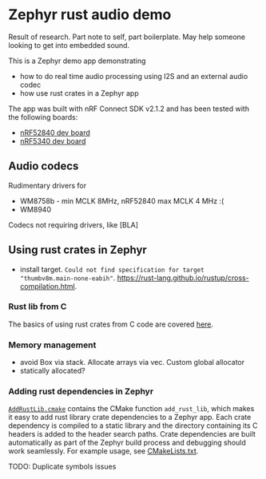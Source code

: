 

# Zephyr rust audio demo

Result of research.
Part note to self, part boilerplate. May help someone looking to get into embedded sound.

This is a Zephyr demo app demonstrating

* how to do real time audio processing using I2S and an external audio codec
* how use rust crates in a Zephyr app

The app was built with nRF Connect SDK v2.1.2 and has been tested with the following boards:

* [nRF52840 dev board]()
* [nRF5340 dev board]()


## Audio codecs

Rudimentary drivers for

* WM8758b - min MCLK 8MHz, nRF52840 max MCLK 4 MHz :(
* WM8940

Codecs not requiring drivers, like [BLA]

## Using rust crates in Zephyr

* install target. `Could not find specification for target "thumbv8m.main-none-eabih"`. https://rust-lang.github.io/rustup/cross-compilation.html.  

### Rust lib from C

The basics of using rust crates from C code are covered [here](https://docs.rust-embedded.org/book/interoperability/rust-with-c.html).

### Memory management

* avoid Box via stack. Allocate arrays via vec. Custom global allocator
* statically allocated?


### Adding rust dependencies in Zephyr

[`AddRustLib.cmake`](AddRustLib.cmake) contains the CMake function `add_rust_lib`, which makes it easy to add rust library crate dependencies to a Zephyr app. Each crate dependency is compiled to a static library and the directory containing its C headers is added to the header search paths. Crate dependencies are built automatically as part of the Zephyr build process and debugging should work seamlessly. For example usage, see [CMakeLists.txt](CMakeLists.txt).

TODO: Duplicate symbols issues
